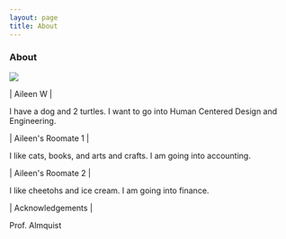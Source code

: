 ```yaml
---
layout: page
title: About
---
```


### About

<img src="{{ site.url }}{{ site.baseurl }}/assets/img/Team spirit.png">

| Aileen W |

I have a dog and 2 turtles. I want to go into Human Centered Design and Engineering.

 
| Aileen's Roomate 1 |

I like cats, books, and arts and crafts. I am going into accounting.

 
| Aileen's Roomate 2 |

I like cheetohs and ice cream. I am going into finance.

 
| Acknowledgements |

Prof. Almquist
